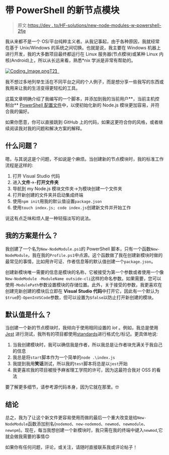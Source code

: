 # 带 PowerShell 的新节点模块

> 原文:[https://dev . to/HF-solutions/new-node-modules-w-powershell-2fje](https://dev.to/hf-solutions/new-node-modules-w-powershell-2fje)

我从来都不是一个 OS/平台纯粹主义者。从我记事起，由于各种原因，我就经常在基于 Unix/Windows 的系统之间切换。也就是说，我主要在 Windows 机器上进行开发，我的大多数项目最终都运行在 Linux 服务器(节点模块)或某种 Linux 内核(Android)上，所以从长远来看，熟悉*nix 学派是非常有帮助的。

[![Coding_Image.png](../Images/516e9febc4370283ace78caa560922be.png)T2】](https://res.cloudinary.com/practicaldev/image/fetch/s--w_0P89A8--/c_limit%2Cf_auto%2Cfl_progressive%2Cq_auto%2Cw_880/https://images.unsplash.com/photo-1487058792275-0ad4aaf24ca7%3Fixlib%3Drb-0.3.5%26ixid%3DeyJhcHBfaWQiOjEyMDd9%26s%3D6726719ee78dabe78033950d9f3f7145%26auto%3Dformat%26fit%3Dcrop%26w%3D1950%26q%3D80)

我不想过多地列举生活在不同平台之间的个人例子，而是想分享一些我写的东西或我用来让我的生活变得更轻松的工具。

这篇文章明确介绍了我编写的一个脚本，并添加到我的当前用户**，当前主机控制台** [PowerShell 配置文件](https://blogs.technet.microsoft.com/heyscriptingguy/2012/05/21/understanding-the-six-powershell-profiles/)中，以使初始化新的 Node.js 模块更加容易，并符合我的偏好。

如果你愿意，你可以直接跳到 GitHub 上的代码，如果这更符合你的风格，或者继续阅读我对我的问题和解决方案的解释。

## 什么问题？

嗯，与其说这是个问题，不如说是个麻烦。当创建新的节点模块时，我的标准工作流程是这样的:

1.  打开 Visual Studio 代码
2.  进入**文件**->-**打开文件夹**
3.  导航到 my Node.js 模块文件夹->为模块创建一个文件夹
4.  打开新创建的文件夹并启动集成终端
5.  使用`npm init`用我的默认值设置`package.json`
6.  使用`touch index.js; code index.js`创建新文件并开始工作

说这有点乏味和烦人是一种轻描淡写的说法。

## 我的方案是什么？

我创建了一个名为`New-NodeModule.ps1`的 PowerShell 脚本，只有一个函数`New-NodeModule`，我在我的`Profile.ps1`中点源。这个函数做了我在创建新模块时做的最常见的事情，比如用许可证、作者信息等的默认值创建一个`package.json`。

创建新模块唯一需要的信息是模块的名称，它被接受为第一个参数或者使用一个像`New-NodeModule -ModuleName outside-cli`这样的命名参数。如果需要，您可以使用`-ModulePath`参数设置模块的存储位置。此外，关于接受的参数，我更喜欢在创建完新创建的模块后立即在 **Visual Studio 代码**中打开它，因此有一个默认为`$true`的`-OpenInVSCode`参数，但可以设置为`$false`以防止打开新创建的模块。

## 默认值是什么？

当创建一个新的节点模块时，我倾向于使用相同设置的 *lot* 。例如，我总是使用 [Jest](https://facebook.github.io/jest/) 进行测试，我所有的项目都使用[standards](https://standardjs.com/)进行格式化/标记。更具体地说:

1.  当我创建模块时，我可以确信我是作者，所以我总是让作者块充满关于我自己的信息
2.  我总是将`start`脚本作为一个简单的`node .\index.js`
3.  我提到我用**笑话**测试，所以我的`test`脚本将总是以`jest`开始
4.  我更喜欢我的项目被授予麻省理工学院的许可，因为这最符合我对 OSS 的看法

要了解更多细节，请参考源代码本身，因为它就在那里。🤓

## 结论

总之，我为了让这个新文件更容易使用而做的最后一个重大改变是给`New-NodeModule`函数添加别名(`nodemod`、`new-nodemod`、`newmod`、`newmodule`、`newnpm`)。现在，每当我想创建一个新模块时，我只需在我的终端中键入`newmod`,它就会做我需要的事情😊

如果你有任何问题，评论，或关注，请随时直接联系我或评论帖子！